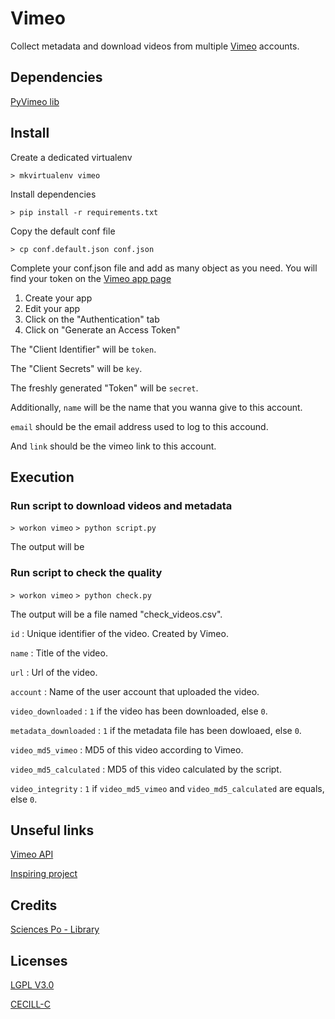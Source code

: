 # Vimeo
Collect metadata and download videos from multiple [Vimeo](https://vimeo.com/) accounts.


## Dependencies

[PyVimeo lib](https://github.com/vimeo/vimeo.py)


## Install
Create a dedicated virtualenv

`> mkvirtualenv vimeo`

Install dependencies

`> pip install -r requirements.txt`

Copy the default conf file

`> cp conf.default.json conf.json`

Complete your conf.json file and add as many object as you need.
You will find your token on the [Vimeo app page](https://developer.vimeo.com/apps/)

1. Create your app
2. Edit your app
3. Click on the "Authentication" tab
4. Click on "Generate an Access Token"

The "Client Identifier" will be `token`.

The "Client Secrets" will be `key`.

The freshly generated "Token" will be `secret`.

Additionally, `name` will be the name that you wanna give to this account.

`email` should be the email address used to log to this accound.

And `link` should be the vimeo link to this account.


## Execution

### Run script to download videos and metadata
`> workon vimeo`
`> python script.py`

The output will be

### Run script to check the quality
`> workon vimeo`
`> python check.py`

The output will be a file named "check_videos.csv".

`id` : Unique identifier of the video. Created by Vimeo.

`name` : Title of the video.

`url` : Url of the video.

`account` : Name of the user account that uploaded the video.

`video_downloaded` : `1` if the video has been downloaded, else `0`.

`metadata_downloaded` : `1` if the metadata file has been dowloaed, else `0`.

`video_md5_vimeo` : MD5 of this video according to Vimeo.

`video_md5_calculated` : MD5 of this video calculated by the script.

`video_integrity` : `1` if `video_md5_vimeo` and `video_md5_calculated` are equals, else `0`.


## Unseful links

[Vimeo API](https://developer.vimeo.com/api/start)

[Inspiring project](https://github.com/yeeking/vimeo-account-downloader)


## Credits
[Sciences Po - Library](http://www.sciencespo.fr/bibliotheque/en)


## Licenses
[LGPL V3.0](http://www.gnu.org/licenses/lgpl.txt "LGPL V3.0")

[CECILL-C](http://www.cecill.info/licences/Licence_CeCILL-C_V1-fr.html "CECILL-C")
